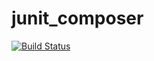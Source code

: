 # junit_composer
[![Build Status](https://travis-ci.org/bryce-s/junit_composer.svg?branch=master)](https://travis-ci.org/bryce-s/junit_composer)

